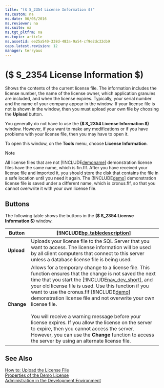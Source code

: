 ```yaml
---
title: "($ S_2354 License Information $)"
ms.custom: na
ms.date: 06/05/2016
ms.reviewer: na
ms.suite: na
ms.tgt_pltfrm: na
ms.topic: article
ms.assetid: ee25a540-338d-483a-9a54-cf9e2dc32db9
caps.latest.revision: 12
manager: terryaus
---
```

# ($ S_2354 License Information $)
Shows the contents of the current license file. The information includes the license number, the name of the license owner, which application granules are included, and when the license expires. Typically, your serial number and the name of your company appear in the window. If your license file is not is shown in the window, then you must upload your own file by choosing the **Upload** button.  
  
 You generally do not have to use the **\($ S\_2354 License Information $\)** window. However, if you want to make any modifications or if you have problems with your license file, then you may have to open it.  
  
 To open this window, on the **Tools** menu, choose **License Information**.  
  
> [!NOTE]  
>  All license files that are not [!INCLUDE[demoname](../dynamics-nav/includes/demoname_md.md)] demonstration license files have the same name, which is fin.flf. After you have received your license file and imported it, you should store the disk that contains the file in a safe location until you need it again. The [!INCLUDE[demo](../dynamics-nav/includes/demo_md.md)] demonstration license file is saved under a different name, which is cronus.flf, so that you cannot overwrite it with your own license file.  
  
## Buttons  
 The following table shows the buttons in the **\($ S\_2354 License Information $\)** window.  
  
|Button|[!INCLUDE[bp_tabledescription](../dynamics-nav/includes/bp_tabledescription_md.md)]|  
|------------|---------------------------------------|  
|**Upload**|Uploads your license file to the SQL Server that you want to access. The license information will be used by all client computers that connect to this server unless a database license file is being used.|  
|**Change**|Allows for a temporary change to a license file. This function ensures that the change is not saved the next time that you start the [!INCLUDE[nav_dev_short](../dynamics-nav/includes/nav_dev_short_md.md)], and your old license file is used. Use this function if you want to use the cronus.flf [!INCLUDE[demo](../dynamics-nav/includes/demo_md.md)] demonstration license file and not overwrite your own license file.<br /><br /> You will receive a warning message before your license expires. If you allow the license on the server to expire, then you cannot access the server. However, you can use the **Change** function to access the server by using an alternate license file.|  
  
## See Also  
 [How to: Upload the License File](../Topic/How%20to:%20Upload%20the%20License%20File.md)   
 [Properties of the Demo License](../dynamics-nav/Properties-of-the-Demo-License.md)   
 [Administration in the Development Environment](../dynamics-nav/Administration-in-the-Development-Environment.md)